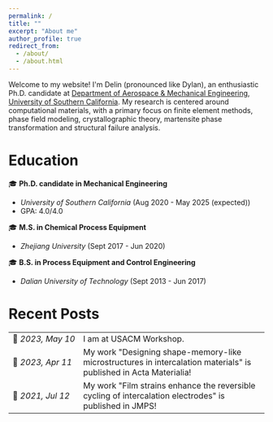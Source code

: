 ```yaml
---
permalink: /
title: ""
excerpt: "About me"
author_profile: true
redirect_from: 
  - /about/
  - /about.html
---
```


Welcome to my website! I'm Delin (pronounced like Dylan), an enthusiastic Ph.D. candidate at [Department of Aerospace & Mechanical Engineering](https://ame.usc.edu/), [University of Southern California](https://www.usc.edu/). My research is centered around computational materials, with a primary focus on finite element methods, phase field modeling, crystallographic theory, martensite phase transformation and structural failure analysis.

Education
======
&#127891; **Ph.D. candidate in Mechanical Engineering** 
  - *University of Southern California* (Aug 2020 - May 2025 (expected))
  - GPA: 4.0/4.0
    
&#127891; **M.S. in Chemical Process Equipment**
  - *Zhejiang University* (Sept 2017 - Jun 2020)
    
&#127891; **B.S. in Process Equipment and Control Engineering**
  - *Dalian University of Technology* (Sept 2013 - Jun 2017)

Recent Posts
======

<table style="border-collapse: collapse; border: none;">
  <tr>
    <td style="border: none; white-space: nowrap;">&#128226; <span style="font-style: italic;">2023, May 10</span></td>
    <td style="border: none;">I am at USACM Workshop.</td>
  </tr>
  <tr>
    <td style="border: none; white-space: nowrap;">&#128226; <span style="font-style: italic;">2023, Apr 11</span></td>
    <td style="border: none;">My work "Designing shape-memory-like microstructures in intercalation materials" is published in Acta Materialia!</td>
  </tr>
  <tr>
    <td style="border: none; white-space: nowrap;">&#128226; <span style="font-style: italic;">2021, Jul 12</span></td>
    <td style="border: none;">My work "Film strains enhance the reversible cycling of intercalation electrodes" is published in JMPS!</td>
  </tr>
</table>
